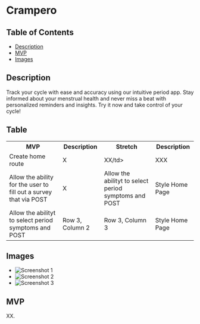 <!DOCTYPE html>
<html lang="en">
  <head>
    <meta charset="UTF-8">
  </head>
  <body>
    <h1>Crampero</h1>
    <h2>Table of Contents</h2>
    <ul>
      <li><a href="#description">Description</a></li>
      <li><a href="#table">MVP</a></li>
      <li><a href="#images">Images</a></li>
    </ul>
    <h2 id="description">Description</h2>
    <p>Track your cycle with ease and accuracy using our intuitive period app. Stay informed about your menstrual health and never miss a beat with personalized reminders and insights. Try it now and take control of your cycle!</p>
    <h2 id="table">Table</h2>
    <table>
      <tr>
        <th>MVP</th>
        <th>Description</th>
        <th>Stretch</th>
        <th>Description</th>
      </tr>
      <tr>
        <td>Create home route</td>
        <td>X</td>
        <td>XX/td>
        <td>XXX</td>
      </tr>
      <tr>
        <td>Allow the ability for the user to fill out a survey that via POST</td>
        <td>X</td>
        <td>Allow the abilityt to select period symptoms and POST </td>
        <td>Style Home Page</td>
      </tr>
      <tr>
        <td>Allow the abilityt to select period symptoms and POST</td>
        <td>Row 3, Column 2</td>
        <td>Row 3, Column 3</td>
        <td>Style Home Page</td>
      </tr>
    </table>
    <h2 id="images">Images</h2>
    <ul>
      <li><img src="https://trello.com/invite/b/FcVI5XPB/ATTIba2aca237a4be9f91fea250228b20cbe6DE5C649/period-app" alt="Screenshot 1"></li>
      <li><img src="https://via.placeholder.com/150" alt="Screenshot 2"></li>
      <li><img src="https://via.placeholder.com/150" alt="Screenshot 3"></li>
    </ul>
    <h2 id="license">MVP</h2>
    <p>XX</a>.</p>
  </body>
</html>


